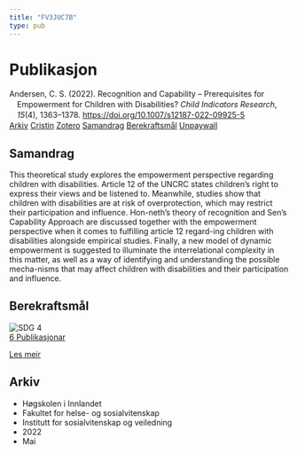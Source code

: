```yaml
---
title: "FV3JUC7B"
type: pub
---
```

<h1>Publikasjon</h1>
<article id="csl-bib-container-FV3JUC7B" class="csl-bib-container">
  <div class="csl-bib-body" style="line-height: 1.35; padding-left: 1em; text-indent:-1em;">
  <div class="csl-entry">Andersen, C. S. (2022). Recognition and Capability &#x2013; Prerequisites for Empowerment for Children with Disabilities? <i>Child Indicators Research</i>, <i>15</i>(4), 1363&#x2013;1378. <a href="https://doi.org/10.1007/s12187-022-09925-5">https://doi.org/10.1007/s12187-022-09925-5</a></div>
</div>
  <div class="csl-bib-buttons">
    <a href="#taxonomy-article-FV3JUC7B" class="csl-bib-button">Arkiv</a>
    <a href="https://app.cristin.no/results/show.jsf?id=2026311" alt="Cristin URL" class="csl-bib-button">Cristin</a>
    <a href="http://zotero.org/groups/5402882/items/FV3JUC7B" alt="Zotero URL" class="csl-bib-button">Zotero</a>
    <a href="#abstract-article-FV3JUC7B" class="csl-bib-button">Samandrag</a>
    <a href="#sdg-article-FV3JUC7B" class="csl-bib-button">Berekraftsmål</a>
    <a href="https://link.springer.com/content/pdf/10.1007/s12187-022-09925-5.pdf" class="csl-bib-button">Unpaywall</a>
  </div>
  <div id="csl-bib-meta-container-FV3JUC7B"></div>
</article>
<div id="csl-bib-meta-FV3JUC7B" class="csl-bib-meta">
  <article id="abstract-article-FV3JUC7B" class="abstract-article">
    <h1>Samandrag</h1>
    This theoretical study explores the empowerment perspective regarding children with disabilities. Article 12 of the UNCRC states children’s right to express their views and be listened to. Meanwhile, studies show that children with disabilities are at risk of overprotection, which may restrict their participation and influence. Hon-neth’s theory of recognition and Sen’s Capability Approach are discussed together with the empowerment perspective when it comes to fulfilling article 12 regard-ing children with disabilities alongside empirical studies. Finally, a new model of dynamic empowerment is suggested to illuminate the interrelational complexity in this matter, as well as a way of identifying and understanding the possible mecha-nisms that may affect children with disabilities and their participation and influence.
  </article>
  <article id="sdg-article-FV3JUC7B" class="sdg-article">
    <h1>Berekraftsmål</h1>
    <div class="sdg-container"><div id="sdg4" class="sdg"> <img src="{{< params subfolder >}}images/sdg/sdg04_no.png" class="image" alt="SDG 4"> <div class="sdg-overlay"> <a href="{{< params subfolder >}}no/archive/?sdg=4#archive" class="sdg-publication-count"><span>6</span> Publikasjonar</a> <p><a href="NA" class="sdg-read-more">Les meir</a></p> </div> </div></div>
  </article>
  <article id="taxonomy-article-FV3JUC7B" class="taxonomy-article">
    <h1>Arkiv</h1>
    <ul>
      <li>Høgskolen i Innlandet</li>
      <li>Fakultet for helse- og sosialvitenskap</li>
      <li>Institutt for sosialvitenskap og veiledning</li>
      <li>2022</li>
      <li>Mai</li>
    </ul>
  </article>
</div>
